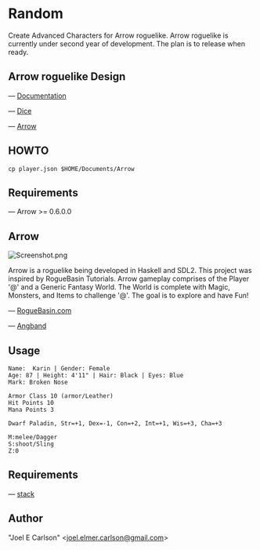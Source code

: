 # Random

Create Advanced Characters for Arrow roguelike. Arrow roguelike is
currently under second year of development. The plan is to release
when ready.

## Arrow roguelike Design
&mdash; [Documentation](docs/README.md)

&mdash; [Dice](src/Game/DiceSet.hs)

&mdash; [Arrow](https://github.com/joelelmercarlson/arrow)

## HOWTO
```cp player.json $HOME/Documents/Arrow```

## Requirements
&mdash; Arrow >= 0.6.0.0

## Arrow
![Screenshot.png](./images/Screenshot.png)

Arrow is a roguelike being developed in Haskell and SDL2. This
project was inspired by RogueBasin Tutorials. Arrow gameplay comprises
of the Player '@' and a Generic Fantasy World. The World is complete
with Magic, Monsters, and Items to challenge '@'. The goal
is to explore and have Fun!

&mdash; [RogueBasin.com](http://www.roguebasin.com/index.php/How_to_Write_a_Roguelike_in_15_Steps)

&mdash; [Angband](https://github.com/angband/angband)

## Usage
```
Name:  Karin | Gender: Female
Age: 87 | Height: 4'11" | Hair: Black | Eyes: Blue
Mark: Broken Nose

Armor Class 10 (armor/Leather)
Hit Points 10
Mana Points 3

Dwarf Paladin, Str=+1, Dex=-1, Con=+2, Int=+1, Wis=+3, Cha=+3

M:melee/Dagger
S:shoot/Sling
Z:0
```

## Requirements
&mdash; [stack](https://haskellstack.org/)

## Author
"Joel E Carlson" &lt;joel.elmer.carlson@gmail.com&gt;
